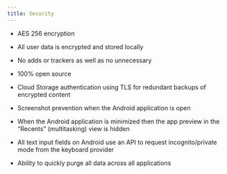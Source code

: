 ```yaml
---
title: Security
---
```


- AES 256 encryption

- All user data is encrypted and stored locally

- No adds or trackers as well as no unnecessary 

- 100% open source

- Cloud Storage authentication using TLS for redundant backups of encrypted content

- Screenshot prevention when the Android application is open

- When the Android application is minimized then the app preview in the “Recents” (multitasking) view is hidden

- All text input fields on Android use an API to request incognito/private mode from the keyboard provider

- Ability to quickly purge all data across all applications
